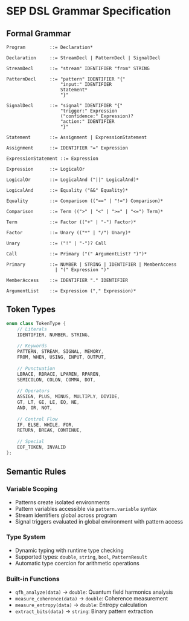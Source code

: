 # SEP DSL Grammar Specification

## Formal Grammar

```bnf
Program         ::= Declaration*

Declaration     ::= StreamDecl | PatternDecl | SignalDecl

StreamDecl      ::= "stream" IDENTIFIER "from" STRING

PatternDecl     ::= "pattern" IDENTIFIER "{" 
                    "input:" IDENTIFIER
                    Statement*
                    "}"

SignalDecl      ::= "signal" IDENTIFIER "{"
                    "trigger:" Expression
                    ("confidence:" Expression)?
                    "action:" IDENTIFIER
                    "}"

Statement       ::= Assignment | ExpressionStatement

Assignment      ::= IDENTIFIER "=" Expression

ExpressionStatement ::= Expression

Expression      ::= LogicalOr

LogicalOr       ::= LogicalAnd ("||" LogicalAnd)*

LogicalAnd      ::= Equality ("&&" Equality)*

Equality        ::= Comparison (("==" | "!=") Comparison)*

Comparison      ::= Term ((">" | "<" | ">=" | "<=") Term)*

Term            ::= Factor (("+" | "-") Factor)*

Factor          ::= Unary (("*" | "/") Unary)*

Unary           ::= ("!" | "-")? Call

Call            ::= Primary ("(" ArgumentList? ")")*

Primary         ::= NUMBER | STRING | IDENTIFIER | MemberAccess
                  | "(" Expression ")"

MemberAccess    ::= IDENTIFIER "." IDENTIFIER

ArgumentList    ::= Expression ("," Expression)*
```

## Token Types

```cpp
enum class TokenType {
    // Literals
    IDENTIFIER, NUMBER, STRING,
    
    // Keywords
    PATTERN, STREAM, SIGNAL, MEMORY,
    FROM, WHEN, USING, INPUT, OUTPUT,
    
    // Punctuation
    LBRACE, RBRACE, LPAREN, RPAREN,
    SEMICOLON, COLON, COMMA, DOT,
    
    // Operators
    ASSIGN, PLUS, MINUS, MULTIPLY, DIVIDE,
    GT, LT, GE, LE, EQ, NE,
    AND, OR, NOT,
    
    // Control Flow
    IF, ELSE, WHILE, FOR,
    RETURN, BREAK, CONTINUE,
    
    // Special
    EOF_TOKEN, INVALID
};
```

## Semantic Rules

### Variable Scoping
- Patterns create isolated environments
- Pattern variables accessible via `pattern.variable` syntax
- Stream identifiers global across program
- Signal triggers evaluated in global environment with pattern access

### Type System
- Dynamic typing with runtime type checking
- Supported types: `double`, `string`, `bool`, `PatternResult`
- Automatic type coercion for arithmetic operations

### Built-in Functions
- `qfh_analyze(data)` → `double`: Quantum field harmonics analysis
- `measure_coherence(data)` → `double`: Coherence measurement  
- `measure_entropy(data)` → `double`: Entropy calculation
- `extract_bits(data)` → `string`: Binary pattern extraction
